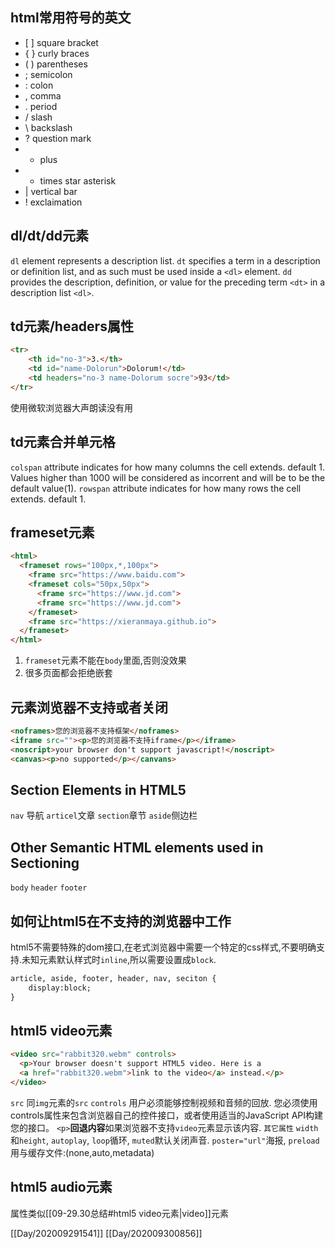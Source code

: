 ## html常用符号的英文
- \[ ] square bracket
- \{ } curly braces 
- \( ) parentheses
-  ;   semicolon
-  :   colon
-  ,   comma
-  .   period
-  /   slash
-  \\  backslash
-  ?  question mark
-  + plus
-  * times star asterisk
-  |  vertical bar
-  !  exclaimation

## dl/dt/dd元素
`dl` element represents a description list.
`dt` specifies a term in a description or definition list, and as such must be used inside a `<dl>` element. 
`dd` provides the description, definition, or value for the preceding term `<dt>` in a description list `<dl>`.

## td元素/headers属性
```html
<tr>
	<th id="no-3">3.</th>
	<td id="name-Dolorun">Dolorum!</td>
	<td headers="no-3 name-Dolorum socre">93</td>
</tr>
```
使用微软浏览器大声朗读没有用

## td元素合并单元格
`colspan` attribute indicates for how many columns the cell extends. default 1. Values higher than 1000 will be considered  as  incorrent and will be to be the default value(1).
`rowspan` attribute indicates for how many rows the cell extends.
default 1. 

## frameset元素
```html
<html>
  <frameset rows="100px,*,100px">
    <frame src="https://www.baidu.com">
    <frameset cols="50px,50px">
      <frame src="https://www.jd.com">
      <frame src="https://www.jd.com">
    </frameset>
    <frame src="https://xieranmaya.github.io">
  </frameset>
</html>
 ```
 1. `frameset`元素不能在`body`里面,否则没效果
 2. 很多页面都会拒绝嵌套

## 元素浏览器不支持或者关闭
```html
<noframes>您的浏览器不支持框架</noframes>
<iframe src=""><p>您的浏览器不支持iframe</p></iframe>
<noscript>your browser don't support javascript!</noscript>
<canvas><p>no supported</p></canvans>
```


## Section Elements in HTML5
`nav` 导航
`articel`文章
`section`章节
`aside`侧边栏

## Other Semantic HTML elements used in Sectioning
`body`
`header`
`footer`

## 如何让html5在不支持的浏览器中工作
html5不需要特殊的dom接口,在老式浏览器中需要一个特定的css样式,不要明确支持.未知元素默认样式时`inline`,所以需要设置成`block`.
```html
article, aside, footer, header, nav, seciton {
	display:block;
}
```

## html5 video元素
```html
<video src="rabbit320.webm" controls>
  <p>Your browser doesn't support HTML5 video. Here is a 
  <a href="rabbit320.webm">link to the video</a> instead.</p> 
</video>
```
`src` 同`img`元素的`src`
`controls` 用户必须能够控制视频和音频的回放. 您必须使用controls属性来包含浏览器自己的控件接口，或者使用适当的JavaScript API构建您的接口。
`<p>`**回退内容**如果浏览器不支持`video`元素显示该内容.
`其它属性` `width`和`height`, `autoplay`, `loop`循环, `muted`默认关闭声音. `poster="url"`海报, `preload`用与缓存文件:(none,auto,metadata)

## html5 audio元素
属性类似[[09-29.30总结#html5 video元素|video]]元素

[[Day/202009291541]]
[[Day/202009300856]]